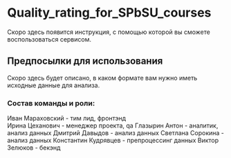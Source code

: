 # Quality_rating_for_SPbSU_courses
Скоро здесь появится инструкция, с помощью которой вы сможете воспользоваться сервисом.
## Предпосылки для использования
Скоро здесь будет описано, в каком формате вам нужно иметь исходные данные для анализа.
### Состав команды и роли:
Иван Мараховский - тим лид, фронтэнд <br>
Ирина Цеханович - менеджер проекта, qa
Глазырин Антон - аналитик, анализ данных
Дмитрий Давыдов - анализ данных
Светлана Сорокина - анализ данных
Константин Кудрявцев - препроцессинг данных
Виктор Зелюков - бекэнд
